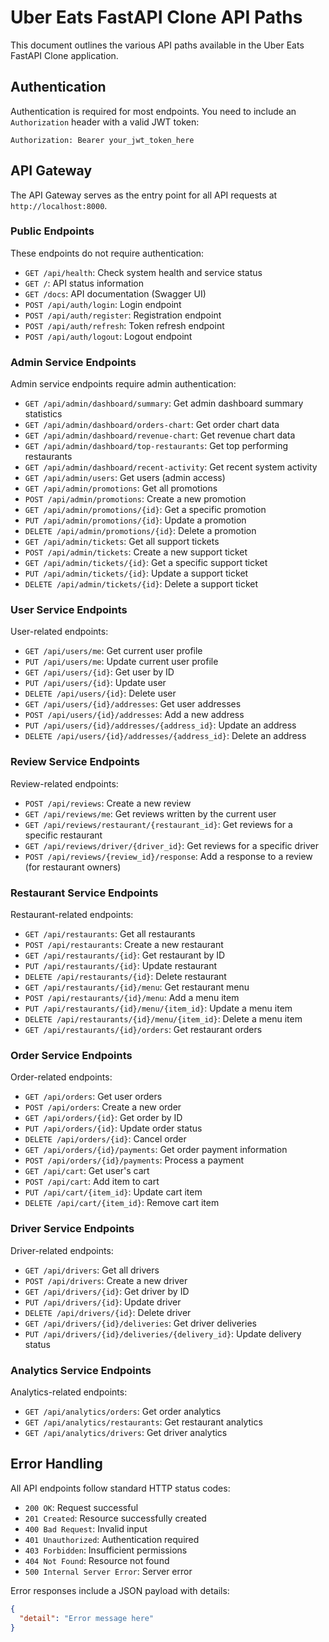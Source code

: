 # Uber Eats FastAPI Clone API Paths

This document outlines the various API paths available in the Uber Eats FastAPI Clone application.

## Authentication

Authentication is required for most endpoints. You need to include an `Authorization` header with a valid JWT token:

```
Authorization: Bearer your_jwt_token_here
``` 

## API Gateway

The API Gateway serves as the entry point for all API requests at `http://localhost:8000`.

### Public Endpoints

These endpoints do not require authentication:

- `GET /api/health`: Check system health and service status
- `GET /`: API status information
- `GET /docs`: API documentation (Swagger UI)
- `POST /api/auth/login`: Login endpoint
- `POST /api/auth/register`: Registration endpoint
- `POST /api/auth/refresh`: Token refresh endpoint
- `POST /api/auth/logout`: Logout endpoint

### Admin Service Endpoints

Admin service endpoints require admin authentication:

- `GET /api/admin/dashboard/summary`: Get admin dashboard summary statistics
- `GET /api/admin/dashboard/orders-chart`: Get order chart data
- `GET /api/admin/dashboard/revenue-chart`: Get revenue chart data
- `GET /api/admin/dashboard/top-restaurants`: Get top performing restaurants
- `GET /api/admin/dashboard/recent-activity`: Get recent system activity
- `GET /api/admin/users`: Get users (admin access)
- `GET /api/admin/promotions`: Get all promotions
- `POST /api/admin/promotions`: Create a new promotion
- `GET /api/admin/promotions/{id}`: Get a specific promotion
- `PUT /api/admin/promotions/{id}`: Update a promotion
- `DELETE /api/admin/promotions/{id}`: Delete a promotion
- `GET /api/admin/tickets`: Get all support tickets
- `POST /api/admin/tickets`: Create a new support ticket
- `GET /api/admin/tickets/{id}`: Get a specific support ticket
- `PUT /api/admin/tickets/{id}`: Update a support ticket
- `DELETE /api/admin/tickets/{id}`: Delete a support ticket

### User Service Endpoints

User-related endpoints:

- `GET /api/users/me`: Get current user profile
- `PUT /api/users/me`: Update current user profile
- `GET /api/users/{id}`: Get user by ID
- `PUT /api/users/{id}`: Update user
- `DELETE /api/users/{id}`: Delete user
- `GET /api/users/{id}/addresses`: Get user addresses
- `POST /api/users/{id}/addresses`: Add a new address
- `PUT /api/users/{id}/addresses/{address_id}`: Update an address
- `DELETE /api/users/{id}/addresses/{address_id}`: Delete an address

### Review Service Endpoints

Review-related endpoints:

- `POST /api/reviews`: Create a new review
- `GET /api/reviews/me`: Get reviews written by the current user
- `GET /api/reviews/restaurant/{restaurant_id}`: Get reviews for a specific restaurant
- `GET /api/reviews/driver/{driver_id}`: Get reviews for a specific driver
- `POST /api/reviews/{review_id}/response`: Add a response to a review (for restaurant owners)

### Restaurant Service Endpoints

Restaurant-related endpoints:

- `GET /api/restaurants`: Get all restaurants
- `POST /api/restaurants`: Create a new restaurant
- `GET /api/restaurants/{id}`: Get restaurant by ID
- `PUT /api/restaurants/{id}`: Update restaurant
- `DELETE /api/restaurants/{id}`: Delete restaurant
- `GET /api/restaurants/{id}/menu`: Get restaurant menu
- `POST /api/restaurants/{id}/menu`: Add a menu item
- `PUT /api/restaurants/{id}/menu/{item_id}`: Update a menu item
- `DELETE /api/restaurants/{id}/menu/{item_id}`: Delete a menu item
- `GET /api/restaurants/{id}/orders`: Get restaurant orders

### Order Service Endpoints

Order-related endpoints:

- `GET /api/orders`: Get user orders
- `POST /api/orders`: Create a new order
- `GET /api/orders/{id}`: Get order by ID
- `PUT /api/orders/{id}`: Update order status
- `DELETE /api/orders/{id}`: Cancel order
- `GET /api/orders/{id}/payments`: Get order payment information
- `POST /api/orders/{id}/payments`: Process a payment
- `GET /api/cart`: Get user's cart
- `POST /api/cart`: Add item to cart
- `PUT /api/cart/{item_id}`: Update cart item
- `DELETE /api/cart/{item_id}`: Remove cart item

### Driver Service Endpoints

Driver-related endpoints:

- `GET /api/drivers`: Get all drivers
- `POST /api/drivers`: Create a new driver
- `GET /api/drivers/{id}`: Get driver by ID
- `PUT /api/drivers/{id}`: Update driver
- `DELETE /api/drivers/{id}`: Delete driver
- `GET /api/drivers/{id}/deliveries`: Get driver deliveries
- `PUT /api/drivers/{id}/deliveries/{delivery_id}`: Update delivery status

### Analytics Service Endpoints

Analytics-related endpoints:

- `GET /api/analytics/orders`: Get order analytics
- `GET /api/analytics/restaurants`: Get restaurant analytics
- `GET /api/analytics/drivers`: Get driver analytics

## Error Handling

All API endpoints follow standard HTTP status codes:

- `200 OK`: Request successful
- `201 Created`: Resource successfully created
- `400 Bad Request`: Invalid input
- `401 Unauthorized`: Authentication required
- `403 Forbidden`: Insufficient permissions
- `404 Not Found`: Resource not found
- `500 Internal Server Error`: Server error

Error responses include a JSON payload with details:

```json
{
  "detail": "Error message here"
}
```
